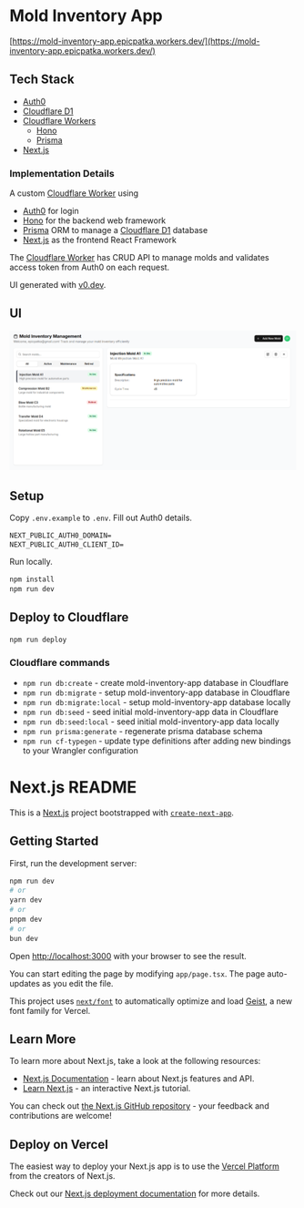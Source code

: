 # Mold Inventory App

[https://mold-inventory-app.epicpatka.workers.dev/](https://mold-inventory-app.epicpatka.workers.dev/)

## Tech Stack
- [Auth0](https://auth0.com/)
- [Cloudflare D1](https://developers.cloudflare.com/d1/)
- [Cloudflare Workers](https://developers.cloudflare.com/workers/)
  - [Hono](https://hono.dev/)
  - [Prisma](https://www.prisma.io/)
- [Next.js](https://developers.cloudflare.com/workers/framework-guides/web-apps/nextjs/)

### Implementation Details

A custom [Cloudflare Worker](https://developers.cloudflare.com/workers/) using
  - [Auth0](https://auth0.com/) for login
  - [Hono](https://hono.dev/) for the backend web framework
  - [Prisma](https://www.prisma.io/) ORM to manage a [Cloudflare D1](https://developers.cloudflare.com/d1/) database
  - [Next.js](https://developers.cloudflare.com/workers/framework-guides/web-apps/nextjs/) as the frontend React Framework
  
The [Cloudflare Worker](https://developers.cloudflare.com/workers/) has CRUD API to manage molds and validates access token from Auth0 on each request.

UI generated with [v0.dev](https://v0.dev/).


## UI

![Screenshot of UI](./docs/ui.png)

## Setup

Copy `.env.example` to `.env`. Fill out Auth0 details.
```
NEXT_PUBLIC_AUTH0_DOMAIN=
NEXT_PUBLIC_AUTH0_CLIENT_ID=
```

Run locally.
```bash
npm install
npm run dev
```

## Deploy to Cloudflare
```bash
npm run deploy
```

### Cloudflare commands
- `npm run db:create` - create mold-inventory-app database in Cloudflare
- `npm run db:migrate` - setup mold-inventory-app database in Cloudflare
- `npm run db:migrate:local` - setup mold-inventory-app database locally
- `npm run db:seed` - seed initial mold-inventory-app data in Cloudflare
- `npm run db:seed:local` - seed initial mold-inventory-app data locally
- `npm run prisma:generate` - regenerate prisma database schema
- `npm run cf-typegen` - update type definitions after adding new bindings to your Wrangler configuration


# Next.js README

This is a [Next.js](https://nextjs.org) project bootstrapped with [`create-next-app`](https://nextjs.org/docs/app/api-reference/cli/create-next-app).

## Getting Started

First, run the development server:

```bash
npm run dev
# or
yarn dev
# or
pnpm dev
# or
bun dev
```

Open [http://localhost:3000](http://localhost:3000) with your browser to see the result.

You can start editing the page by modifying `app/page.tsx`. The page auto-updates as you edit the file.

This project uses [`next/font`](https://nextjs.org/docs/app/building-your-application/optimizing/fonts) to automatically optimize and load [Geist](https://vercel.com/font), a new font family for Vercel.

## Learn More

To learn more about Next.js, take a look at the following resources:

- [Next.js Documentation](https://nextjs.org/docs) - learn about Next.js features and API.
- [Learn Next.js](https://nextjs.org/learn) - an interactive Next.js tutorial.

You can check out [the Next.js GitHub repository](https://github.com/vercel/next.js) - your feedback and contributions are welcome!

## Deploy on Vercel

The easiest way to deploy your Next.js app is to use the [Vercel Platform](https://vercel.com/new?utm_medium=default-template&filter=next.js&utm_source=create-next-app&utm_campaign=create-next-app-readme) from the creators of Next.js.

Check out our [Next.js deployment documentation](https://nextjs.org/docs/app/building-your-application/deploying) for more details.
